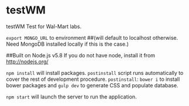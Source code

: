 # testWM

testWM Test for Wal-Mart labs.

`export MONGO_URL` to environment
##(will default to localhost otherwise. Need MongoDB installed locally if this is the case.)

##Built on Node.js v5.8
If you do not have node, install it from http://nodejs.org/

`npm install` will install packages.
`postinstall` script runs automatically to cover the rest of development procedure.
`postinstall`: `bower i` to install bower packages and `gulp dev` to generate CSS and populate database.

`npm start` will launch the server to run the application.
